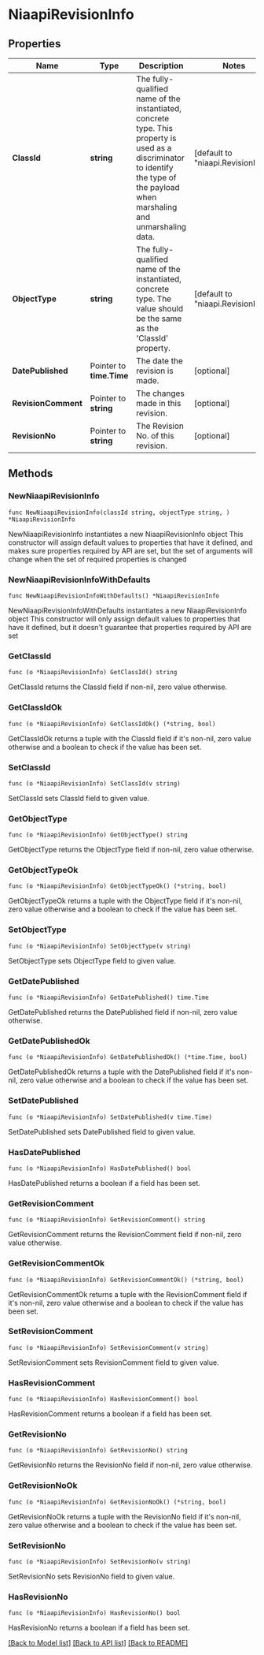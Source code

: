 # NiaapiRevisionInfo

## Properties

Name | Type | Description | Notes
------------ | ------------- | ------------- | -------------
**ClassId** | **string** | The fully-qualified name of the instantiated, concrete type. This property is used as a discriminator to identify the type of the payload when marshaling and unmarshaling data. | [default to "niaapi.RevisionInfo"]
**ObjectType** | **string** | The fully-qualified name of the instantiated, concrete type. The value should be the same as the &#39;ClassId&#39; property. | [default to "niaapi.RevisionInfo"]
**DatePublished** | Pointer to **time.Time** | The date the revision is made. | [optional] 
**RevisionComment** | Pointer to **string** | The changes made in this revision. | [optional] 
**RevisionNo** | Pointer to **string** | The Revision No. of this revision. | [optional] 

## Methods

### NewNiaapiRevisionInfo

`func NewNiaapiRevisionInfo(classId string, objectType string, ) *NiaapiRevisionInfo`

NewNiaapiRevisionInfo instantiates a new NiaapiRevisionInfo object
This constructor will assign default values to properties that have it defined,
and makes sure properties required by API are set, but the set of arguments
will change when the set of required properties is changed

### NewNiaapiRevisionInfoWithDefaults

`func NewNiaapiRevisionInfoWithDefaults() *NiaapiRevisionInfo`

NewNiaapiRevisionInfoWithDefaults instantiates a new NiaapiRevisionInfo object
This constructor will only assign default values to properties that have it defined,
but it doesn't guarantee that properties required by API are set

### GetClassId

`func (o *NiaapiRevisionInfo) GetClassId() string`

GetClassId returns the ClassId field if non-nil, zero value otherwise.

### GetClassIdOk

`func (o *NiaapiRevisionInfo) GetClassIdOk() (*string, bool)`

GetClassIdOk returns a tuple with the ClassId field if it's non-nil, zero value otherwise
and a boolean to check if the value has been set.

### SetClassId

`func (o *NiaapiRevisionInfo) SetClassId(v string)`

SetClassId sets ClassId field to given value.


### GetObjectType

`func (o *NiaapiRevisionInfo) GetObjectType() string`

GetObjectType returns the ObjectType field if non-nil, zero value otherwise.

### GetObjectTypeOk

`func (o *NiaapiRevisionInfo) GetObjectTypeOk() (*string, bool)`

GetObjectTypeOk returns a tuple with the ObjectType field if it's non-nil, zero value otherwise
and a boolean to check if the value has been set.

### SetObjectType

`func (o *NiaapiRevisionInfo) SetObjectType(v string)`

SetObjectType sets ObjectType field to given value.


### GetDatePublished

`func (o *NiaapiRevisionInfo) GetDatePublished() time.Time`

GetDatePublished returns the DatePublished field if non-nil, zero value otherwise.

### GetDatePublishedOk

`func (o *NiaapiRevisionInfo) GetDatePublishedOk() (*time.Time, bool)`

GetDatePublishedOk returns a tuple with the DatePublished field if it's non-nil, zero value otherwise
and a boolean to check if the value has been set.

### SetDatePublished

`func (o *NiaapiRevisionInfo) SetDatePublished(v time.Time)`

SetDatePublished sets DatePublished field to given value.

### HasDatePublished

`func (o *NiaapiRevisionInfo) HasDatePublished() bool`

HasDatePublished returns a boolean if a field has been set.

### GetRevisionComment

`func (o *NiaapiRevisionInfo) GetRevisionComment() string`

GetRevisionComment returns the RevisionComment field if non-nil, zero value otherwise.

### GetRevisionCommentOk

`func (o *NiaapiRevisionInfo) GetRevisionCommentOk() (*string, bool)`

GetRevisionCommentOk returns a tuple with the RevisionComment field if it's non-nil, zero value otherwise
and a boolean to check if the value has been set.

### SetRevisionComment

`func (o *NiaapiRevisionInfo) SetRevisionComment(v string)`

SetRevisionComment sets RevisionComment field to given value.

### HasRevisionComment

`func (o *NiaapiRevisionInfo) HasRevisionComment() bool`

HasRevisionComment returns a boolean if a field has been set.

### GetRevisionNo

`func (o *NiaapiRevisionInfo) GetRevisionNo() string`

GetRevisionNo returns the RevisionNo field if non-nil, zero value otherwise.

### GetRevisionNoOk

`func (o *NiaapiRevisionInfo) GetRevisionNoOk() (*string, bool)`

GetRevisionNoOk returns a tuple with the RevisionNo field if it's non-nil, zero value otherwise
and a boolean to check if the value has been set.

### SetRevisionNo

`func (o *NiaapiRevisionInfo) SetRevisionNo(v string)`

SetRevisionNo sets RevisionNo field to given value.

### HasRevisionNo

`func (o *NiaapiRevisionInfo) HasRevisionNo() bool`

HasRevisionNo returns a boolean if a field has been set.


[[Back to Model list]](../README.md#documentation-for-models) [[Back to API list]](../README.md#documentation-for-api-endpoints) [[Back to README]](../README.md)


